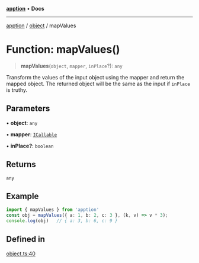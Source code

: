 [**apption**](../../README.md) • **Docs**

***

[apption](../../modules.md) / [object](../README.md) / mapValues

# Function: mapValues()

> **mapValues**(`object`, `mapper`, `inPlace`?): `any`

Transform the values of the input object using the mapper and return the mapped object.
The returned object will be the same as the input if `inPlace` is truthy.

## Parameters

• **object**: `any`

• **mapper**: [`ICallable`](../../action/interfaces/ICallable.md)

• **inPlace?**: `boolean`

## Returns

`any`

## Example

```ts
import { mapValues } from 'apption'
const obj = mapValues({ a: 1, b: 2, c: 3 }, (k, v) => v * 3);   
console.log(obj)   // { a: 3, b: 6, c: 9 }
```

## Defined in

[object.ts:40](https://github.com/mksunny1/apption/blob/4be4c2e759dafd6ec2dfcf726cc1a869f1970fb3/src/object.ts#L40)
